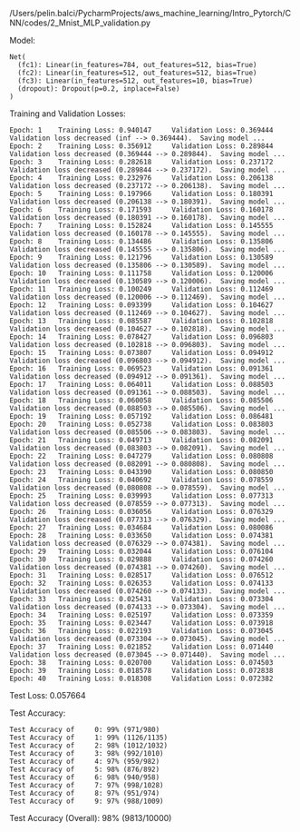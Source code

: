 /Users/pelin.balci/PycharmProjects/aws_machine_learning/Intro_Pytorch/CNN/codes/2_Mnist_MLP_validation.py

Model: 

    Net(
      (fc1): Linear(in_features=784, out_features=512, bias=True)
      (fc2): Linear(in_features=512, out_features=512, bias=True)
      (fc3): Linear(in_features=512, out_features=10, bias=True)
      (dropout): Dropout(p=0.2, inplace=False)
    )

Training and Validation Losses:

    Epoch: 1 	Training Loss: 0.940147 	Validation Loss: 0.369444
    Validation loss decreased (inf --> 0.369444).  Saving model ...
    Epoch: 2 	Training Loss: 0.356912 	Validation Loss: 0.289844
    Validation loss decreased (0.369444 --> 0.289844).  Saving model ...
    Epoch: 3 	Training Loss: 0.282618 	Validation Loss: 0.237172
    Validation loss decreased (0.289844 --> 0.237172).  Saving model ...
    Epoch: 4 	Training Loss: 0.232976 	Validation Loss: 0.206138
    Validation loss decreased (0.237172 --> 0.206138).  Saving model ...
    Epoch: 5 	Training Loss: 0.197966 	Validation Loss: 0.180391
    Validation loss decreased (0.206138 --> 0.180391).  Saving model ...
    Epoch: 6 	Training Loss: 0.171593 	Validation Loss: 0.160178
    Validation loss decreased (0.180391 --> 0.160178).  Saving model ...
    Epoch: 7 	Training Loss: 0.152824 	Validation Loss: 0.145555
    Validation loss decreased (0.160178 --> 0.145555).  Saving model ...
    Epoch: 8 	Training Loss: 0.134486 	Validation Loss: 0.135806
    Validation loss decreased (0.145555 --> 0.135806).  Saving model ...
    Epoch: 9 	Training Loss: 0.121796 	Validation Loss: 0.130589
    Validation loss decreased (0.135806 --> 0.130589).  Saving model ...
    Epoch: 10 	Training Loss: 0.111758 	Validation Loss: 0.120006
    Validation loss decreased (0.130589 --> 0.120006).  Saving model ...
    Epoch: 11 	Training Loss: 0.100249 	Validation Loss: 0.112469
    Validation loss decreased (0.120006 --> 0.112469).  Saving model ...
    Epoch: 12 	Training Loss: 0.093399 	Validation Loss: 0.104627
    Validation loss decreased (0.112469 --> 0.104627).  Saving model ...
    Epoch: 13 	Training Loss: 0.085587 	Validation Loss: 0.102818
    Validation loss decreased (0.104627 --> 0.102818).  Saving model ...
    Epoch: 14 	Training Loss: 0.078427 	Validation Loss: 0.096803
    Validation loss decreased (0.102818 --> 0.096803).  Saving model ...
    Epoch: 15 	Training Loss: 0.073807 	Validation Loss: 0.094912
    Validation loss decreased (0.096803 --> 0.094912).  Saving model ...
    Epoch: 16 	Training Loss: 0.069523 	Validation Loss: 0.091361
    Validation loss decreased (0.094912 --> 0.091361).  Saving model ...
    Epoch: 17 	Training Loss: 0.064011 	Validation Loss: 0.088503
    Validation loss decreased (0.091361 --> 0.088503).  Saving model ...
    Epoch: 18 	Training Loss: 0.060058 	Validation Loss: 0.085506
    Validation loss decreased (0.088503 --> 0.085506).  Saving model ...
    Epoch: 19 	Training Loss: 0.057192 	Validation Loss: 0.086481
    Epoch: 20 	Training Loss: 0.052738 	Validation Loss: 0.083803
    Validation loss decreased (0.085506 --> 0.083803).  Saving model ...
    Epoch: 21 	Training Loss: 0.049713 	Validation Loss: 0.082091
    Validation loss decreased (0.083803 --> 0.082091).  Saving model ...
    Epoch: 22 	Training Loss: 0.047279 	Validation Loss: 0.080808
    Validation loss decreased (0.082091 --> 0.080808).  Saving model ...
    Epoch: 23 	Training Loss: 0.043390 	Validation Loss: 0.080850
    Epoch: 24 	Training Loss: 0.040692 	Validation Loss: 0.078559
    Validation loss decreased (0.080808 --> 0.078559).  Saving model ...
    Epoch: 25 	Training Loss: 0.039993 	Validation Loss: 0.077313
    Validation loss decreased (0.078559 --> 0.077313).  Saving model ...
    Epoch: 26 	Training Loss: 0.036056 	Validation Loss: 0.076329
    Validation loss decreased (0.077313 --> 0.076329).  Saving model ...
    Epoch: 27 	Training Loss: 0.034684 	Validation Loss: 0.080086
    Epoch: 28 	Training Loss: 0.033650 	Validation Loss: 0.074381
    Validation loss decreased (0.076329 --> 0.074381).  Saving model ...
    Epoch: 29 	Training Loss: 0.032044 	Validation Loss: 0.076104
    Epoch: 30 	Training Loss: 0.029888 	Validation Loss: 0.074260
    Validation loss decreased (0.074381 --> 0.074260).  Saving model ...
    Epoch: 31 	Training Loss: 0.028517 	Validation Loss: 0.076512
    Epoch: 32 	Training Loss: 0.026353 	Validation Loss: 0.074133
    Validation loss decreased (0.074260 --> 0.074133).  Saving model ...
    Epoch: 33 	Training Loss: 0.025431 	Validation Loss: 0.073304
    Validation loss decreased (0.074133 --> 0.073304).  Saving model ...
    Epoch: 34 	Training Loss: 0.025197 	Validation Loss: 0.073359
    Epoch: 35 	Training Loss: 0.023447 	Validation Loss: 0.073918
    Epoch: 36 	Training Loss: 0.022193 	Validation Loss: 0.073045
    Validation loss decreased (0.073304 --> 0.073045).  Saving model ...
    Epoch: 37 	Training Loss: 0.021852 	Validation Loss: 0.071440
    Validation loss decreased (0.073045 --> 0.071440).  Saving model ...
    Epoch: 38 	Training Loss: 0.020700 	Validation Loss: 0.074503
    Epoch: 39 	Training Loss: 0.018578 	Validation Loss: 0.072838
    Epoch: 40 	Training Loss: 0.018308 	Validation Loss: 0.072382
    
Test Loss: 0.057664


Test Accuracy: 

    Test Accuracy of     0: 99% (971/980)
    Test Accuracy of     1: 99% (1126/1135)
    Test Accuracy of     2: 98% (1012/1032)
    Test Accuracy of     3: 98% (992/1010)
    Test Accuracy of     4: 97% (959/982)
    Test Accuracy of     5: 98% (876/892)
    Test Accuracy of     6: 98% (940/958)
    Test Accuracy of     7: 97% (998/1028)
    Test Accuracy of     8: 97% (951/974)
    Test Accuracy of     9: 97% (988/1009)

Test Accuracy (Overall): 98% (9813/10000)
